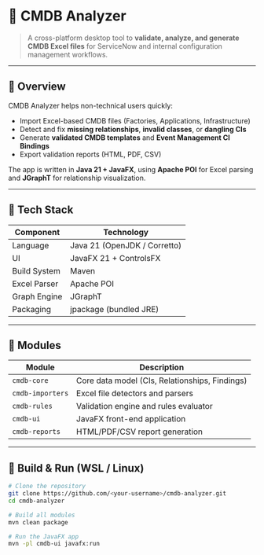 # 🧮 CMDB Analyzer

> A cross-platform desktop tool to **validate, analyze, and generate CMDB Excel files** for ServiceNow and internal configuration management workflows.

---

## 🚀 Overview

CMDB Analyzer helps non-technical users quickly:

- Import Excel-based CMDB files (Factories, Applications, Infrastructure)
- Detect and fix **missing relationships**, **invalid classes**, or **dangling CIs**
- Generate **validated CMDB templates** and **Event Management CI Bindings**
- Export validation reports (HTML, PDF, CSV)

The app is written in **Java 21 + JavaFX**, using **Apache POI** for Excel parsing and **JGraphT** for relationship visualization.

---

## 🧩 Tech Stack

| Component    | Technology                   |
| ------------ | ---------------------------- |
| Language     | Java 21 (OpenJDK / Corretto) |
| UI           | JavaFX 21 + ControlsFX       |
| Build System | Maven                        |
| Excel Parser | Apache POI                   |
| Graph Engine | JGraphT                      |
| Packaging    | jpackage (bundled JRE)       |

---

## 🧱 Modules

| Module           | Description                                    |
| ---------------- | ---------------------------------------------- |
| `cmdb-core`      | Core data model (CIs, Relationships, Findings) |
| `cmdb-importers` | Excel file detectors and parsers               |
| `cmdb-rules`     | Validation engine and rules evaluator          |
| `cmdb-ui`        | JavaFX front-end application                   |
| `cmdb-reports`   | HTML/PDF/CSV report generation                 |

---

## 🧰 Build & Run (WSL / Linux)

```bash
# Clone the repository
git clone https://github.com/<your-username>/cmdb-analyzer.git
cd cmdb-analyzer

# Build all modules
mvn clean package

# Run the JavaFX app
mvn -pl cmdb-ui javafx:run
```
